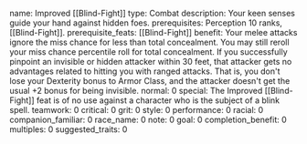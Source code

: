 name: Improved [[Blind-Fight]]
type: Combat
description: Your keen senses guide your hand against hidden foes.
prerequisites: Perception 10 ranks, [[Blind-Fight]].
prerequisite_feats: [[Blind-Fight]]
benefit: Your melee attacks ignore the miss chance for less than total concealment. You may still reroll your miss chance percentile roll for total concealment. If you successfully pinpoint an invisible or hidden attacker within 30 feet, that attacker gets no advantages related to hitting you with ranged attacks. That is, you don't lose your Dexterity bonus to Armor Class, and the attacker doesn't get the usual +2 bonus for being invisible.
normal: 0
special: The Improved [[Blind-Fight]] feat is of no use against a character who is the subject of a blink spell.
teamwork: 0
critical: 0
grit: 0
style: 0
performance: 0
racial: 0
companion_familiar: 0
race_name: 0
note: 0
goal: 0
completion_benefit: 0
multiples: 0
suggested_traits: 0
